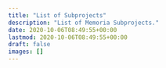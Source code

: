 ```yaml
---
title: "List of Subprojects"
description: "List of Memoria Subprojects."
date: 2020-10-06T08:49:55+00:00
lastmod: 2020-10-06T08:49:55+00:00
draft: false
images: []
---
```

